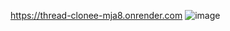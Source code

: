 https://thread-clonee-mja8.onrender.com
![image](https://github.com/haiduong12366/Thread_clone/assets/130330980/e861a3e2-fc6e-4514-84c7-af79a1677436)
